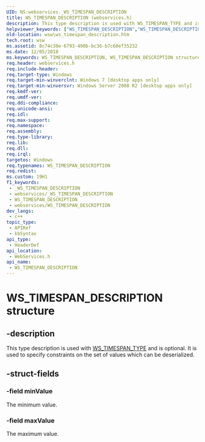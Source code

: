 ```yaml
---
UID: NS:webservices._WS_TIMESPAN_DESCRIPTION
title: WS_TIMESPAN_DESCRIPTION (webservices.h)
description: This type description is used with WS_TIMESPAN_TYPE and is optional. It is used to specify constraints on the set of values which can be deserialized.
helpviewer_keywords: ["WS_TIMESPAN_DESCRIPTION","WS_TIMESPAN_DESCRIPTION structure [Web Services for Windows]","webservices/WS_TIMESPAN_DESCRIPTION","wsw.ws_timespan_description"]
old-location: wsw\ws_timespan_description.htm
tech.root: wsw
ms.assetid: 8c74c30e-6793-490b-bc36-b7c60ef35232
ms.date: 12/05/2018
ms.keywords: WS_TIMESPAN_DESCRIPTION, WS_TIMESPAN_DESCRIPTION structure [Web Services for Windows], webservices/WS_TIMESPAN_DESCRIPTION, wsw.ws_timespan_description
req.header: webservices.h
req.include-header: 
req.target-type: Windows
req.target-min-winverclnt: Windows 7 [desktop apps only]
req.target-min-winversvr: Windows Server 2008 R2 [desktop apps only]
req.kmdf-ver: 
req.umdf-ver: 
req.ddi-compliance: 
req.unicode-ansi: 
req.idl: 
req.max-support: 
req.namespace: 
req.assembly: 
req.type-library: 
req.lib: 
req.dll: 
req.irql: 
targetos: Windows
req.typenames: WS_TIMESPAN_DESCRIPTION
req.redist: 
ms.custom: 19H1
f1_keywords:
 - _WS_TIMESPAN_DESCRIPTION
 - webservices/_WS_TIMESPAN_DESCRIPTION
 - WS_TIMESPAN_DESCRIPTION
 - webservices/WS_TIMESPAN_DESCRIPTION
dev_langs:
 - c++
topic_type:
 - APIRef
 - kbSyntax
api_type:
 - HeaderDef
api_location:
 - WebServices.h
api_name:
 - WS_TIMESPAN_DESCRIPTION
---
```


# WS_TIMESPAN_DESCRIPTION structure


## -description

This type description is used with <a href="https://docs.microsoft.com/windows/desktop/api/webservices/ne-webservices-ws_type">WS_TIMESPAN_TYPE</a> and is optional.
                It is used to specify constraints on the set of values
                which can be deserialized.

## -struct-fields

### -field minValue

The minimum value.

### -field maxValue

The maximum value.

